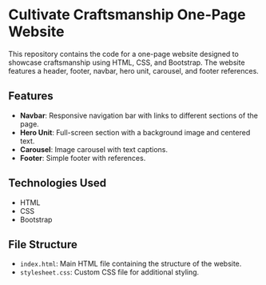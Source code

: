# Cultivate Craftsmanship One-Page Website

This repository contains the code for a one-page website designed to showcase craftsmanship using HTML, CSS, and Bootstrap. The website features a header, footer, navbar, hero unit, carousel, and footer references.

## Features

- **Navbar**: Responsive navigation bar with links to different sections of the page.
- **Hero Unit**: Full-screen section with a background image and centered text.
- **Carousel**: Image carousel with text captions.
- **Footer**: Simple footer with references.

## Technologies Used

- HTML
- CSS
- Bootstrap 

## File Structure

- `index.html`: Main HTML file containing the structure of the website.
- `stylesheet.css`: Custom CSS file for additional styling.
  
